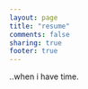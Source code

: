 ```yaml
---
layout: page
title: "resume"
comments: false
sharing: true
footer: true
---
```


..when i have time.
